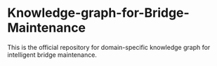 # Knowledge-graph-for-Bridge-Maintenance
This is the official repository for domain-specific knowledge graph for intelligent bridge maintenance.
